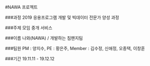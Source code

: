 #NAWA 프로젝트

###과정
2019 응용프로그램 개발 및 빅데이터 전문가 양성 과정

###주제
모임 중개 서비스

###이름
나와(NAWA) / 개발하는 침팬지팀

###팀원
PM : 양지수,
PE : 황은주,
Member : 김수정, 신애정, 오종택, 이창훈

###기간
19.11.11 - 19.12.12
